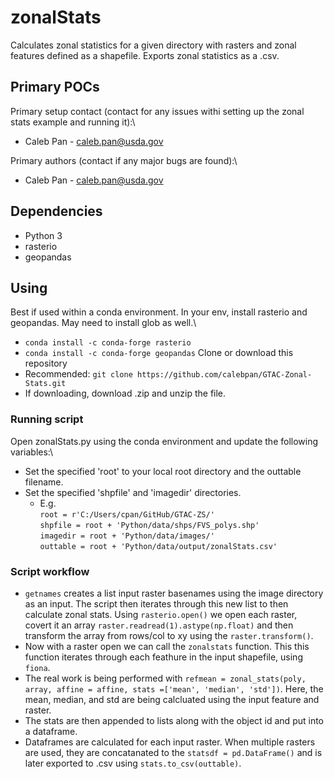 # **zonalStats**
Calculates zonal statistics for a given directory with rasters and zonal features defined as a shapefile.
Exports zonal statistics as a .csv.

## **Primary POCs**
Primary setup contact (contact for any issues withi setting up the zonal stats example and running it):\
  - Caleb Pan - caleb.pan@usda.gov
 
 Primary authors (contact if any major bugs are found):\
  - Caleb Pan - caleb.pan@usda.gov
  
 ## **Dependencies**
 - Python 3
 - rasterio
 - geopandas
 
 ## **Using**
 Best if used within a conda environment. In your env, install rasterio and geopandas. May need to install glob as well.\
-  ```conda install -c conda-forge rasterio```
-  ```conda install -c conda-forge geopandas```
 Clone or download this repository
 - Recommended: ```git clone https://github.com/calebpan/GTAC-Zonal-Stats.git```
 - If downloading, download .zip and unzip the file.
   
### **Running script**
 Open zonalStats.py using the conda environment and update the following variables:\
- Set the specified 'root' to your local root directory and the outtable filename.
- Set the specified 'shpfile' and 'imagedir' directories.
  - E.g.\
            ```root = r'C:/Users/cpan/GitHub/GTAC-ZS/'```\
            ```shpfile = root + 'Python/data/shps/FVS_polys.shp'```\
            ```imagedir = root + 'Python/data/images/'```\
            ```outtable = root + 'Python/data/output/zonalStats.csv'```

### **Script workflow**
- ```getnames``` creates a list input raster basenames using the image directory as an input. The script then iterates through this new list to then calculate zonal stats. Using ```rasterio.open()``` we open each raster, covert it an array ```raster.readread(1).astype(np.float)``` and then transform the array from rows/col to xy using the ```raster.transform()```.
- Now with a raster open we can call the ```zonalstats``` function. This this function iterates through each feathure in the input shapefile, using ```fiona```. 
- The real work is being performed with ```refmean = zonal_stats(poly, array, affine = affine, stats =['mean', 'median', 'std'])```. Here, the mean, median, and std are being calcluated using the input feature and raster.
- The stats are then appended to lists along with the object id and put into a dataframe.
- Dataframes are calculated for each input raster. When multiple rasters are used, they are concatanated to the ```statsdf = pd.DataFrame()``` and is later exported to .csv using ```stats.to_csv(outtable)```.

